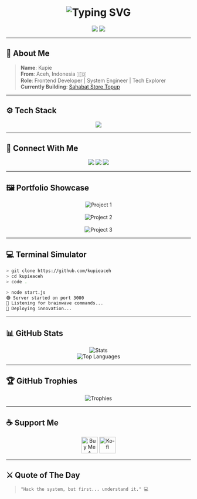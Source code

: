 <h1 align="center">
  <img src="https://readme-typing-svg.demolab.com?font=Fira+Code&size=26&duration=3000&pause=1000&color=00FF00&center=true&vCenter=true&multiline=true&width=1000&height=100&lines=Heyyoww+Bro%2FSist%2C+Meet+me+KuPie%2C;I'm+just+a+beginner+developer%2C+please+guide+me." alt="Typing SVG">
</h1>

<p align="center">
  <img src="https://komarev.com/ghpvc/?username=kupieaceh&label=Profile%20Views&color=00FF00&style=flat-square" />
  <img src="https://img.shields.io/github/followers/kupieaceh?label=Followers&style=social" />
</p>

---

## 🧠 About Me

> **Name**: Kupie  
> **From**: Aceh, Indonesia 🇮🇩  
> **Role**: Frontend Developer | System Engineer | Tech Explorer  
> **Currently Building**: [Sahabat Store Topup](https://sahabatstoretopup.com)

---

## ⚙️ Tech Stack
<p align="center">
  <img src="https://skillicons.dev/icons?i=html,css,js,ts,php,python,java,go,nodejs,react,vue,laravel,django,codeigniter,mysql,postgresql,mongodb,sqlite,dotnet,arduino,androidstudio,docker,git,aws,gcp,oracle,ps&theme=dark" />
</p>

---

## 🔗 Connect With Me

<p align="center">
  <a href="https://dev.to/kadevs"><img src="https://img.shields.io/badge/Dev.to-%2312100E?style=for-the-badge&logo=dev.to&logoColor=white"/></a>
  <a href="https://instagram.com/espesaboeh"><img src="https://img.shields.io/badge/Instagram-%23E4405F?style=for-the-badge&logo=instagram&logoColor=white"/></a>
  <a href="https://discord.gg/.ngops"><img src="https://img.shields.io/badge/Discord-%237289DA?style=for-the-badge&logo=discord&logoColor=white"/></a>
</p>

---

## 🖼️ Portfolio Showcase

<p align="center">
  <img src="https://placehold.co/600x300/000000/00FF00?text=Project+1:+Store+TopUp" alt="Project 1" />
  <br /><br />
  <img src="https://placehold.co/600x300/000000/00FF00?text=Project+2:+Music+Bot+Discord" alt="Project 2" />
  <br /><br />
  <img src="https://placehold.co/600x300/000000/00FF00?text=Project+3:+QRIS+Gateway" alt="Project 3" />
</p>

---

## 💻 Terminal Simulator

```bash
> git clone https://github.com/kupieaceh
> cd kupieaceh
> code .
```

```bash
> node start.js
🟢 Server started on port 3000
🧠 Listening for brainwave commands...
🚀 Deploying innovation...
```

---

## 📊 GitHub Stats

<p align="center">
  <img src="https://github-readme-stats.vercel.app/api?username=kupieaceh&show_icons=true&theme=radical&count_private=true" alt="Stats" />
  <br />
  <img src="https://github-readme-stats.vercel.app/api/top-langs/?username=kupieaceh&layout=compact&theme=radical" alt="Top Languages" />
</p>

---

## 🏆 GitHub Trophies

<p align="center">
  <img src="https://github-profile-trophy.vercel.app/?username=kupieaceh&theme=gruvbox&no-bg=true&margin-w=10" alt="Trophies" />
</p>

---

## ☕ Support Me

<p align="center">
  <a href="https://www.buymeacoffee.com/jagopremium"><img src="https://cdn.buymeacoffee.com/buttons/v2/default-yellow.png" height="45" alt="Buy Me A Coffee" /></a>
  <a href="https://ko-fi.com/jagopremium"><img src="https://cdn.ko-fi.com/cdn/kofi3.png?v=3" height="45" alt="Ko-fi" /></a>
</p>

---

## ⚔️ Quote of The Day

> `"Hack the system, but first... understand it." 💻`

